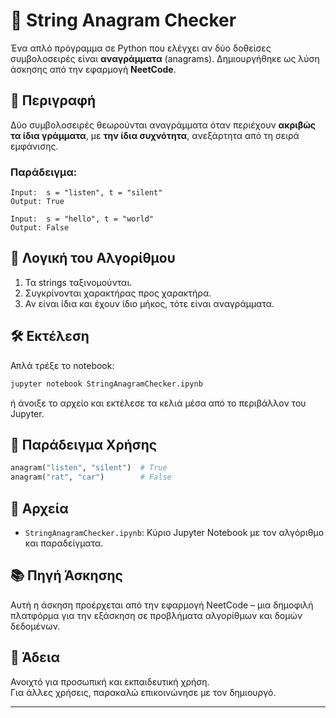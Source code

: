 # 🔁 String Anagram Checker

Ένα απλό πρόγραμμα σε Python που ελέγχει αν δύο δοθείσες συμβολοσειρές είναι **αναγράμματα** (anagrams). Δημιουργήθηκε ως λύση άσκησης από την εφαρμογή **NeetCode**.

## 📌 Περιγραφή

Δύο συμβολοσειρές θεωρούνται αναγράμματα όταν περιέχουν **ακριβώς τα ίδια γράμματα**, με **την ίδια συχνότητα**, ανεξάρτητα από τη σειρά εμφάνισης.

### Παράδειγμα:
```
Input:  s = "listen", t = "silent"  
Output: True

Input:  s = "hello", t = "world"  
Output: False
```

## 🧠 Λογική του Αλγορίθμου

1. Τα strings ταξινομούνται.
2. Συγκρίνονται χαρακτήρας προς χαρακτήρα.
3. Αν είναι ίδια και έχουν ίδιο μήκος, τότε είναι αναγράμματα.

## 🛠️ Εκτέλεση

Απλά τρέξε το notebook:

```bash
jupyter notebook StringAnagramChecker.ipynb
```

ή άνοιξε το αρχείο και εκτέλεσε τα κελιά μέσα από το περιβάλλον του Jupyter.

## 🧪 Παράδειγμα Χρήσης

```python
anagram("listen", "silent")  # True
anagram("rat", "car")        # False
```

## 📂 Αρχεία

- `StringAnagramChecker.ipynb`: Κύριο Jupyter Notebook με τον αλγόριθμο και παραδείγματα.

## 📚 Πηγή Άσκησης

Αυτή η άσκηση προέρχεται από την εφαρμογή NeetCode – μια δημοφιλή πλατφόρμα για την εξάσκηση σε προβλήματα αλγορίθμων και δομών δεδομένων.

## 📄 Άδεια

Ανοιχτό για προσωπική και εκπαιδευτική χρήση.  
Για άλλες χρήσεις, παρακαλώ επικοινώνησε με τον δημιουργό.

---
